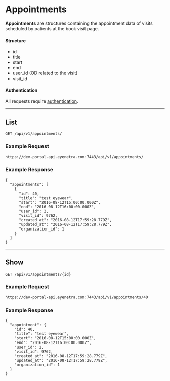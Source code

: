 # Appointments

**Appointments** are structures containing the appointment data of visits scheduled by patients at the book visit page.

#### Structure

* id
* title
* start
* end
* user_id (OD related to the visit)
* visit_id

#### Authentication

All requests require [authentication](ApiV1BasicAuthentication).

-----

## List

````
GET /api/v1/appointments/
````

### Example Request

````
https://dev-portal-api.eyenetra.com:7443/api/v1/appointments/
````

### Example Response

````
{
  "appointments": [
    {
      "id": 40,
      "title": "test eyewear",
      "start": "2016-08-12T15:00:00.000Z",
      "end": "2016-08-12T16:00:00.000Z",
      "user_id": 2,
      "visit_id": 9762,
      "created_at": "2016-08-12T17:59:28.779Z",
      "updated_at": "2016-08-12T17:59:28.779Z",
      "organization_id": 1
    }
  ]
}
````

-----

## Show

````
GET /api/v1/appointments/{id}
````

### Example Request

````
https://dev-portal-api.eyenetra.com:7443/api/v1/appointments/40
````

### Example Response

````
{
  "appointment": {
    "id": 40,
    "title": "test eyewear",
    "start": "2016-08-12T15:00:00.000Z",
    "end": "2016-08-12T16:00:00.000Z",
    "user_id": 2,
    "visit_id": 9762,
    "created_at": "2016-08-12T17:59:28.779Z",
    "updated_at": "2016-08-12T17:59:28.779Z",
    "organization_id": 1
  }
}
````
